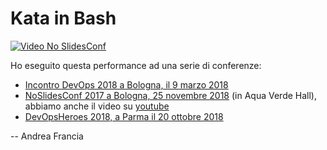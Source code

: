 # Kata in Bash

[![Video No SlidesConf](https://img.youtube.com/vi/N8up3OxfnCQ/0.jpg)](https://www.youtube.com/watch?v=N8up3OxfnCQ)

Ho eseguito questa performance ad una serie di conferenze:

 * [Incontro DevOps 2018 a Bologna, il 9 marzo 2018](http://www.incontrodevops.it/sessions/kata-bash-noslides-live-performance/)
 * [NoSlidesConf 2017 a Bologna, 25 novembre 2018](http://www.noslidesconf.net/) (in Aqua Verde Hall), abbiamo anche il video su [youtube](https://www.youtube.com/watch?v=N8up3OxfnCQ)
 * [DevOpsHeroes 2018, a Parma il 20 ottobre 2018](http://www.devops-heroes.net/)
	
-- Andrea Francia